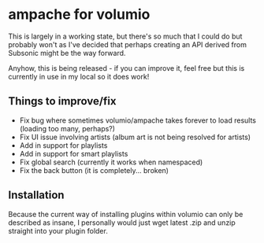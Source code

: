# ampache for volumio

This is largely in a working state, but there's so much that I could do but probably
won't as I've decided that perhaps creating an API derived from Subsonic might be the
way forward.

Anyhow, this is being released - if you can improve it, feel free but this is currently
in use in my local so it does work!

## Things to improve/fix

- Fix bug where sometimes volumio/ampache takes forever to load results (loading too many, perhaps?)
- Fix UI issue involving artists (album art is not being resolved for artists)
- Add in support for playlists
- Add in support for smart playlists
- Fix global search (currently it works when namespaced)
- Fix the back button (it is completely... broken)

## Installation

Because the current way of installing plugins within volumio can only be described as insane, I personally
would just wget latest .zip and unzip straight into your plugin folder.
